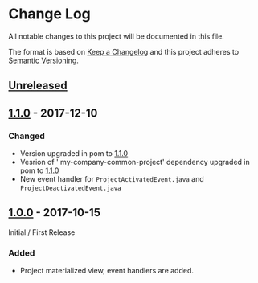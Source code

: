 # Change Log

All notable changes to this project will be documented in this file.

The format is based on [Keep a Changelog](http://keepachangelog.com/)
and this project adheres to [Semantic Versioning](http://semver.org/).

## [Unreleased][]

[Unreleased]: https://github.com/ivans-innovation-lab/my-company-project-materialized-view/compare/1.1.0...HEAD

## [1.1.0][] - 2017-12-10

[1.1.0]: https://github.com/ivans-innovation-lab/my-company-project-materialized-view/compare/1.0.0...1.1.0


### Changed

-   Version upgraded in pom to [1.1.0]
-   Vesrion of ' my-company-common-project' dependency upgraded in pom to [1.1.0]
-   New event handler for  `ProjectActivatedEvent.java` and `ProjectDeactivatedEvent.java`

## [1.0.0][] - 2017-10-15

Initial / First Release

[1.0.0]: https://github.com/ivans-innovation-lab/my-company-project-materialized-view/tree/1.0.0

### Added

-   Project materialized view, event handlers are added.
